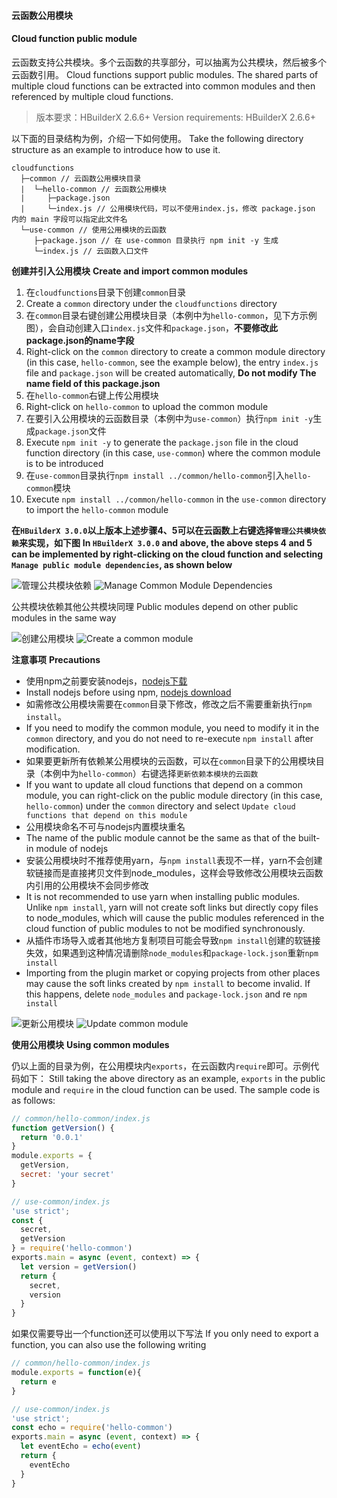 #### 云函数公用模块
#### Cloud function public module

云函数支持公共模块。多个云函数的共享部分，可以抽离为公共模块，然后被多个云函数引用。
Cloud functions support public modules. The shared parts of multiple cloud functions can be extracted into common modules and then referenced by multiple cloud functions.

> 版本要求：HBuilderX 2.6.6+
> Version requirements: HBuilderX 2.6.6+

以下面的目录结构为例，介绍一下如何使用。
Take the following directory structure as an example to introduce how to use it.

```
cloudfunctions
  ├─common // 云函数公用模块目录
  |  └─hello-common // 云函数公用模块
  |     ├─package.json
  |     └─index.js // 公用模块代码，可以不使用index.js，修改 package.json 内的 main 字段可以指定此文件名
  └─use-common // 使用公用模块的云函数
     ├─package.json // 在 use-common 目录执行 npm init -y 生成
     └─index.js // 云函数入口文件
```

**创建并引入公用模块**
**Create and import common modules**

1. 在`cloudfunctions`目录下创建`common`目录
1. Create a `common` directory under the `cloudfunctions` directory
2. 在`common`目录右键创建公用模块目录（本例中为`hello-common`，见下方示例图），会自动创建入口`index.js`文件和`package.json`，**不要修改此package.json的name字段**
2. Right-click on the `common` directory to create a common module directory (in this case, `hello-common`, see the example below), the entry `index.js` file and `package.json` will be created automatically, **Do not modify The name field of this package.json**
3. 在`hello-common`右键上传公用模块
3. Right-click on `hello-common` to upload the common module
4. 在要引入公用模块的云函数目录（本例中为`use-common`）执行`npm init -y`生成`package.json`文件
4. Execute `npm init -y` to generate the `package.json` file in the cloud function directory (in this case, `use-common`) where the common module is to be introduced
5. 在`use-common`目录执行`npm install ../common/hello-common`引入`hello-common`模块
5. Execute `npm install ../common/hello-common` in the `use-common` directory to import the `hello-common` module

**在`HBuilderX 3.0.0`以上版本上述步骤4、5可以在云函数上右键选择`管理公共模块依赖`来实现，如下图**
**In `HBuilderX 3.0.0` and above, the above steps 4 and 5 can be implemented by right-clicking on the cloud function and selecting `Manage public module dependencies`, as shown below**

![管理公共模块依赖](https://vkceyugu.cdn.bspapp.com/VKCEYUGU-f184e7c3-1912-41b2-b81f-435d1b37c7b4/fc2da708-304e-4c92-9a0a-dc48fa5e73ed.png)
![Manage Common Module Dependencies](https://vkceyugu.cdn.bspapp.com/VKCEYUGU-f184e7c3-1912-41b2-b81f-435d1b37c7b4/fc2da708-304e-4c92-9a0a-dc48fa5e73ed.png)

公共模块依赖其他公共模块同理
Public modules depend on other public modules in the same way

![创建公用模块](https://img.cdn.aliyun.dcloud.net.cn/uni-app/uniCloud/create-common-module.jpg)
![Create a common module](https://img.cdn.aliyun.dcloud.net.cn/uni-app/uniCloud/create-common-module.jpg)

**注意事项**
**Precautions**

- 使用npm之前要安装nodejs，[nodejs下载](http://nodejs.cn/download/)
- Install nodejs before using npm, [nodejs download](http://nodejs.cn/download/)
- 如需修改公用模块需要在`common`目录下修改，修改之后不需要重新执行`npm install`。
- If you need to modify the common module, you need to modify it in the `common` directory, and you do not need to re-execute `npm install` after modification.
- 如果要更新所有依赖某公用模块的云函数，可以在`common`目录下的公用模块目录（本例中为`hello-common`）右键选择`更新依赖本模块的云函数`
- If you want to update all cloud functions that depend on a common module, you can right-click on the public module directory (in this case, `hello-common`) under the `common` directory and select `Update cloud functions that depend on this module`
- 公用模块命名不可与nodejs内置模块重名
- The name of the public module cannot be the same as that of the built-in module of nodejs
- 安装公用模块时不推荐使用yarn，与`npm install`表现不一样，yarn不会创建软链接而是直接拷贝文件到node_modules，这样会导致修改公用模块云函数内引用的公用模块不会同步修改
- It is not recommended to use yarn when installing public modules. Unlike `npm install`, yarn will not create soft links but directly copy files to node_modules, which will cause the public modules referenced in the cloud function of public modules to not be modified synchronously.
- 从插件市场导入或者其他地方复制项目可能会导致`npm install`创建的软链接失效，如果遇到这种情况请删除`node_modules`和`package-lock.json`重新`npm install`
- Importing from the plugin market or copying projects from other places may cause the soft links created by `npm install` to become invalid. If this happens, delete `node_modules` and `package-lock.json` and re `npm install`

![更新公用模块](https://img.cdn.aliyun.dcloud.net.cn/uni-app/uniCloud/update-common-module.jpg)
![Update common module](https://img.cdn.aliyun.dcloud.net.cn/uni-app/uniCloud/update-common-module.jpg)

**使用公用模块**
**Using common modules**

仍以上面的目录为例，在公用模块内`exports`，在云函数内`require`即可。示例代码如下：
Still taking the above directory as an example, `exports` in the public module and `require` in the cloud function can be used. The sample code is as follows:

```js
// common/hello-common/index.js
function getVersion() {
  return '0.0.1'
}
module.exports = {
  getVersion,
  secret: 'your secret'
}
```

```js
// use-common/index.js
'use strict';
const {
  secret,
  getVersion
} = require('hello-common')
exports.main = async (event, context) => {
  let version = getVersion()
  return {
    secret,
    version
  }
}
```

如果仅需要导出一个function还可以使用以下写法
If you only need to export a function, you can also use the following writing

```js
// common/hello-common/index.js
module.exports = function(e){
  return e
}
```

```js
// use-common/index.js
'use strict';
const echo = require('hello-common')
exports.main = async (event, context) => {
  let eventEcho = echo(event)
  return {
    eventEcho
  }
}
```
